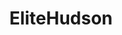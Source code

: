 ---
title: EliteHudson
crosslinks:
- EliteMahon
- EliteDangerous
- kumocrew
- ElitePatreus
- EliteWinters
---